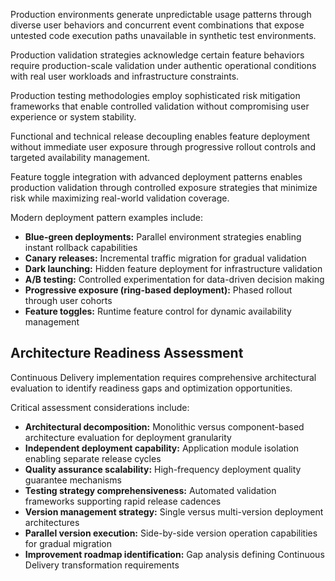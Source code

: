 Production environments generate unpredictable usage patterns through diverse user behaviors and concurrent event combinations that expose untested code execution paths unavailable in synthetic test environments.

Production validation strategies acknowledge certain feature behaviors require production-scale validation under authentic operational conditions with real user workloads and infrastructure constraints.

Production testing methodologies employ sophisticated risk mitigation frameworks that enable controlled validation without compromising user experience or system stability.

Functional and technical release decoupling enables feature deployment without immediate user exposure through progressive rollout controls and targeted availability management.

Feature toggle integration with advanced deployment patterns enables production validation through controlled exposure strategies that minimize risk while maximizing real-world validation coverage.

Modern deployment pattern examples include:

- **Blue-green deployments:** Parallel environment strategies enabling instant rollback capabilities
- **Canary releases:** Incremental traffic migration for gradual validation
- **Dark launching:** Hidden feature deployment for infrastructure validation
- **A/B testing:** Controlled experimentation for data-driven decision making
- **Progressive exposure (ring-based deployment):** Phased rollout through user cohorts
- **Feature toggles:** Runtime feature control for dynamic availability management

## Architecture Readiness Assessment

Continuous Delivery implementation requires comprehensive architectural evaluation to identify readiness gaps and optimization opportunities.

Critical assessment considerations include:

- **Architectural decomposition:** Monolithic versus component-based architecture evaluation for deployment granularity
- **Independent deployment capability:** Application module isolation enabling separate release cycles
- **Quality assurance scalability:** High-frequency deployment quality guarantee mechanisms
- **Testing strategy comprehensiveness:** Automated validation frameworks supporting rapid release cadences
- **Version management strategy:** Single versus multi-version deployment architectures
- **Parallel version execution:** Side-by-side version operation capabilities for gradual migration
- **Improvement roadmap identification:** Gap analysis defining Continuous Delivery transformation requirements
